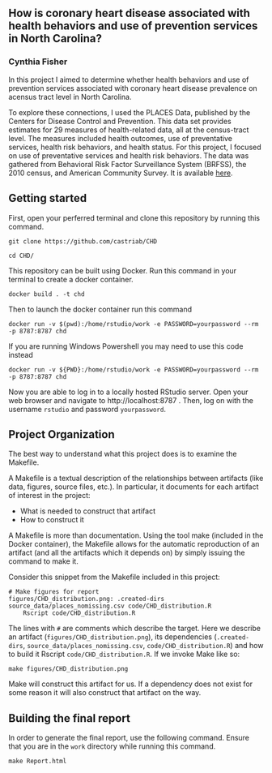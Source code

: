 ## **How is coronary heart disease associated with health behaviors and use of prevention services in North Carolina?**

### Cynthia Fisher

In this project I aimed to determine whether health behaviors and use of prevention services associated with coronary heart disease prevalence on acensus tract level in North Carolina.


To explore these connections, I used the PLACES Data, published by the Centers for Disease Control and Prevention. This data set provides estimates for 29 measures of health-related data, all at the census-tract level. The measures included health outcomes, use of preventative services, health risk behaviors, and health status. For this project, I focused on use of preventative services and health risk behaviors. The data was gathered from Behavioral Risk Factor Surveillance System (BRFSS), the 2010 census, and American Community Survey. It is available [here](https://chronicdata.cdc.gov/500-Cities-Places/PLACES-Local-Data-for-Better-Health-Census-Tract-D/cwsq-ngmh/about_data). 

## Getting started

First, open your perferred terminal and clone this repository by running this command.

```
git clone https://github.com/castriab/CHD

cd CHD/
```

This repository can be built using Docker. Run this command in your terminal to create a docker container.

``` 
docker build . -t chd 
``` 

Then to launch the docker container run this command

```
docker run -v $(pwd):/home/rstudio/work -e PASSWORD=yourpassword --rm -p 8787:8787 chd
```

If you are running Windows Powershell you may need to use this code instead

```
docker run -v ${PWD}:/home/rstudio/work -e PASSWORD=yourpassword --rm -p 8787:8787 chd
```

Now you are able to log in to a locally hosted RStudio server. Open your web browser and navigate to http://localhost:8787 . Then, log on with the username `rstudio` and password `yourpassword`.

## Project Organization
The best way to understand what this project does is to examine the Makefile.

A Makefile is a textual description of the relationships between artifacts (like data, figures, source files, etc.). In particular, it documents for each artifact of interest in the project: 
  - What is needed to construct that artifact 
  - How to construct it
  
A Makefile is more than documentation. Using the tool make (included in the Docker container), the Makefile allows for the automatic reproduction of an artifact (and all the artifacts which it depends on) by simply issuing the command to make it.

Consider this snippet from the Makefile included in this project:

```
# Make figures for report
figures/CHD_distribution.png: .created-dirs source_data/places_nomissing.csv code/CHD_distribution.R
	Rscript code/CHD_distribution.R
```
The lines with `#` are comments which describe the target. 
Here we describe an artifact (`figures/CHD_distribution.png`), its dependencies (`.created-dirs`, `source_data/places_nomissing.csv`, `code/CHD_distribution.R`) and how to build it Rscript `code/CHD_distribution.R`. If we invoke Make like so:

```
make figures/CHD_distribution.png
```

Make will construct this artifact for us. If a dependency does not exist for some reason it will also construct that artifact on the way. 

## Building the final report

In order to generate the final report, use the following command. Ensure that you are in the `work` directory while running this command.

```
make Report.html
```



